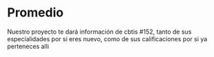 # Promedio
Nuestro proyecto te dará información de cbtis #152, tanto de sus especialidades por si eres nuevo, como de sus calificaciones por si ya perteneces alli
